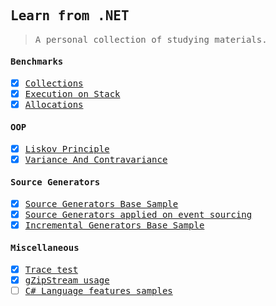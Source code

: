 <samp>

Learn from .NET 
---
> A personal collection of studying materials.

#### Benchmarks

- [x] [Collections](FrozenCollectionsBmk) 
- [x] [Execution on Stack](StackExecutingBmk)
- [x] [Allocations](StackAlloc)

#### OOP

- [x] [Liskov Principle](lsp)
- [x] [Variance And Contravariance](VarianceAndControvariance)

#### Source Generators

- [x] [Source Generators Base Sample](SourceGeneratorSample)
- [x] [Source Generators applied on event sourcing](EventSourcingSourceGenerator)
- [x] [Incremental Generators Base Sample](IncrementalGeneratorSample)

#### Miscellaneous

- [x] [Trace test](TraceTesting)
- [x] [gZipStream usage](CompressionSample/)
- [ ] [C# Language features samples](LangFeaturesSamples/)

</samp>